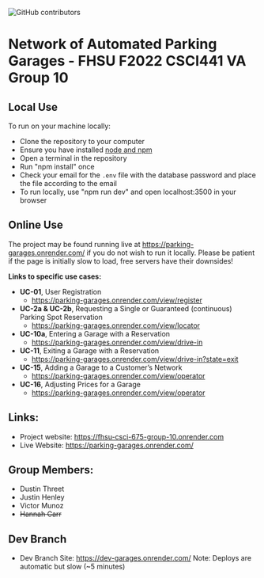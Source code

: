 ![GitHub contributors](https://img.shields.io/github/contributors/FHSU-Group-10/parking-garages?style=for-the-badge)

# Network of Automated Parking Garages - FHSU F2022 CSCI441 VA Group 10

## Local Use

To run on your machine locally:

- Clone the repository to your computer
- Ensure you have installed [node and npm](https://nodejs.org/en/download/)
- Open a terminal in the repository
- Run "npm install" once
- Check your email for the `.env` file with the database password and place the file according to the email
- To run locally, use "npm run dev" and open localhost:3500 in your browser

## Online Use

The project may be found running live at https://parking-garages.onrender.com/ if you do not wish to run it locally. Please be patient if the page is initially slow to load, free servers have their downsides!

**Links to specific use cases:**
- **UC-01**, User Registration
  - https://parking-garages.onrender.com/view/register
- **UC-2a & UC-2b**, Requesting a Single or Guaranteed (continuous) Parking Spot Reservation
  - https://parking-garages.onrender.com/view/locator 
- **UC-10a**, Entering a Garage with a Reservation
  - https://parking-garages.onrender.com/view/drive-in
- **UC-11**, Exiting a Garage with a Reservation
  - https://parking-garages.onrender.com/view/drive-in?state=exit
- **UC-15**, Adding a Garage to a Customer’s Network
  - https://parking-garages.onrender.com/view/operator
- **UC-16**, Adjusting Prices for a Garage
  - https://parking-garages.onrender.com/view/operator

## Links:

- Project website: https://fhsu-csci-675-group-10.onrender.com
- Live Website: https://parking-garages.onrender.com/

## Group Members:

- Dustin Threet
- Justin Henley
- Victor Munoz
- ~~Hannah Carr~~

## Dev Branch

- Dev Branch Site: https://dev-garages.onrender.com/
  Note: Deploys are automatic but slow (~5 minutes)

